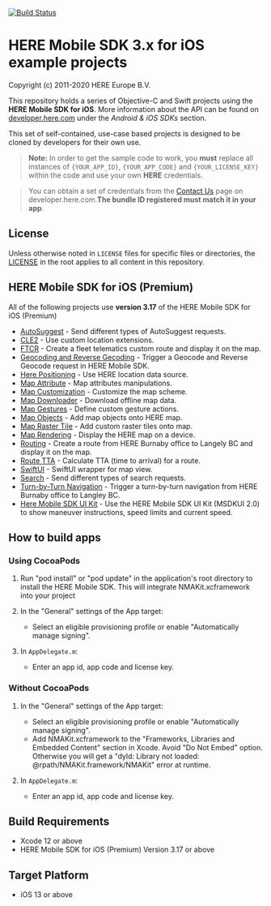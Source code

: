 [![Build Status](https://travis-ci.com/heremaps/here-ios-sdk-examples.svg?branch=master)](https://travis-ci.com/heremaps/here-ios-sdk-examples)

# HERE Mobile SDK 3.x for iOS example projects

Copyright (c) 2011-2020 HERE Europe B.V.

This repository holds a series of Objective-C and Swift projects using the **HERE Mobile SDK for iOS**. More information about the API can be found on [developer.here.com](https://developer.here.com/develop/mobile-sdks) under the *Android & iOS SDKs* section.

This set of self-contained, use-case based projects is designed to be cloned by developers for their own use.

> **Note:** In order to get the sample code to work, you **must** replace all instances of `{YOUR_APP_ID}`, `{YOUR_APP_CODE}` and `{YOUR_LICENSE_KEY}` within the code and use your own **HERE** credentials.

> You can obtain a set of credentials from the [Contact Us](https://developer.here.com/contact-us) page on developer.here.com.**The bundle ID registered must match it in your app**.

## License

Unless otherwise noted in `LICENSE` files for specific files or directories, the [LICENSE](LICENSE) in the root applies to all content in this repository.

## HERE Mobile SDK for iOS (Premium)

All of the following projects use **version 3.17** of the HERE Mobile SDK for iOS (Premium)

* [AutoSuggest](auto-suggest-ios) - Send different types of AutoSuggest requests.
* [CLE2](cle2-ios) - Use custom location extensions.
* [FTCR](ftcr-routing-ios) - Create a fleet telematics custom route and display it on the map.
* [Geocoding and Reverse Gecoding](geocoder-and-reverse-geocoder-ios) - Trigger a Geocode and Reverse Geocode request in HERE Mobile SDK.
* [Here Positioning](here-positioning-ios) - Use HERE location data source.
* [Map Attribute](map-attribute-ios) - Map attributes manipulations.
* [Map Customization](map-customization-ios) - Customize the map scheme.
* [Map Downloader](map-downloader-ios) - Download offline map data.
* [Map Gestures](map-gestures-ios) - Define custom gesture actions.
* [Map Objects](map-objects-ios) - Add map objects onto HERE map.
* [Map Raster Tile](map-raster-tile-ios) - Add custom raster tiles onto map.
* [Map Rendering](map-rendering-ios) - Display the HERE map on a device.
* [Routing](routing-ios) - Create a route from HERE Burnaby office to Langely BC and display it on the map.
* [Route TTA](route-tta-ios) - Calculate TTA (time to arrival) for a route.
* [SwiftUI](swiftui-ios-swift) - SwiftUI wrapper for map view.
* [Search](search-ios) - Send different types of search requests.
* [Turn-by-Turn Navigation](turn-by-turn-navigation-ios) - Trigger a turn-by-turn navigation from HERE Burnaby office to Langley BC.
* [Here Mobile SDK UI Kit](here-mobile-sdk-ui-kit-swift) - Use the HERE Mobile SDK UI Kit (MSDKUI 2.0) to show maneuver instructions, speed limits and current speed.

## How to build apps

### Using CocoaPods

1. Run "pod install" or "pod update" in the application's root directory to install
   the HERE Mobile SDK. This will integrate NMAKit.xcframework into your project

2. In the "General" settings of the App target:
    - Select an eligible provisioning profile or enable "Automatically
      manage signing".

3. In `AppDelegate.m`:
    - Enter an app id, app code and license key.

### Without CocoaPods

1. In the "General" settings of the App target:
    - Select an eligible provisioning profile or enable "Automatically
      manage signing".
    - Add NMAKit.xcframework to the "Frameworks, Libraries and Embedded Content" section in Xcode. Avoid "Do Not Embed" option. Otherwise you
      will get a "dyld: Library not loaded: @rpath/NMAKit.framework/NMAKit"
      error at runtime.

2. In `AppDelegate.m`:
    - Enter an app id, app code and license key.

## Build Requirements

* Xcode 12 or above
* HERE Mobile SDK for iOS (Premium) Version 3.17 or above

## Target Platform

* iOS 13 or above
